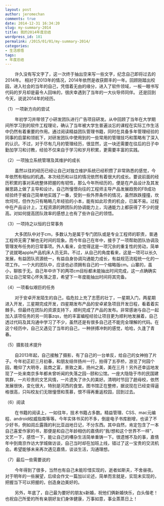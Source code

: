 ```yaml
---
layout: post
author: jeromechan
comments: true
date: 2014-12-31 16:34:20
slug: my-summary-2014
title: 我的2014年度总结
wordpress_id: 181
permalink: /2015/01/01/my-summary-2014/
categories:
- 生活感悟
tags:
- 年度总结
---
```


        许久没有写文字了，这一次终于抽出空来写一些文字，纪念自己即将过去的2014年。 相对于2013年的情况，2014年依然是收获颇丰的一年。回顾刚踏出校园，进入社会的当年的自己，凭借着无由的缘分，进入了软件领域，一板一眼书写代码的岁月却是最令人回味的，很庆幸遇到了当年的一大伙导师同伴。 还是回到今天，说说2014年的经历。




（1）一项新方向的尝试




        年初学习并带领了小研发团队进行广告项目研发。从中回顾了当年在大学期间所学习到的软件工程理论，确认了当年被大学生普遍淡忘的课程在实际工作生活中仍然有着重要的作用。通过阅读精益团队管理书籍，同时在具备多年管理经验的同事的启蒙和领航下，对研发团队中使用到的一些常用的管理技巧和策略有了深入的认识。不过，对于尽有几月的管理经历，很显然，这一块还需要在往后的日子中勤加学习和讨教，经验不仅来自于学习和岁月积累，更需要丰富的实践。


<!-- more -->


（2）一项独立系统管理及其维护的成长




        虽然以往的经历已经让自己对独立维护系统已经积攒了非常熟悉的感觉，今年依然有相似的机遇。本次经历和以往的情况依然有着很大的成长。要说前面的经历积累的事对系统整体把握的有韧性，那么今年所经历的，便是在产品设计及其发展思路上做了主导和设计。自己所憧憬向往的工程师主导产品发展趋势的FB成功经验终于被自己简单地实践了一番，受到一些外界条件的情况，虽然跌跌撞撞，坎坎坷坷，但作为只有略略几年经验的小本，能有如此珍贵的机会，已属不易。过程中在产品设计上，工程资源的跨团队的协调能力上，沟通能力上都获得了不少的提高。对如何提高团队效率的感想上也有了些许自己的领悟。




（3）一项持之以恒的日常事务




        大多团队中对于cm，多数认为是属于专门团队或是专业工程师的职责，普通工程师无需了解也无时间的现象。而今年自己在年中，接手了一项帮助团队协调及管理发布任务的日常事项。外人看来，会觉得这是一项冗余的重复性的劳动，简单了说就喝apple产品机床人员无异。不过，从自己的角度看来，这是一项可以长久发展，有益团队资源统一，有益自身协调沟通能力成长，有益规范流程统一化的一项工作。一个大的团队中，应该也必须拥有自己的一个缩略版cm。山寨的，虽小，聊胜于无。自己年中许下的两项cm目标都未能抽出时间完成，这一点确确实实让自己常常心怀失落之意，希望下一年度能抽出时间将其完备。




（4）一项看似艰巨的任务




        对于安卓开发陌生的自己，临危拉上充了志愿的壮丁，一星期入门，两星期进入开发，三星期完成开发，四星期发布产品的安卓紧急项目开发日程，看着着实棘手。但最终在团队的资源支持下，顺利完成了产品的发布。非常感谢与自己一起加入该项任务的另一同事zqs，他的丰富编程经验让项目更为顺利地发展着，自己透过代码及其沟通中学习了不少，虽然还是有很多自己还不能完全理解的代码。在这个经历中，自己又遇见了当年的自己，一种拼搏冲刺的感觉，哈哈，久逢了青春。




（5）摄影技术提升




        自2013年起，自己接触了摄影，有了自己的一台单反，给自己的女神拍了片子。今年初正赶三月初春，和朋友结伴扬州一行，拍得了五亭桥，游览了何园个园，瞻仰了大明寺，盐商之富，景致之美，扬州之美，美在三月！另外还幸运地发现了一处来南京多年都未曾听闻的失落之园--颐和公馆。一座大隐隐于市的民国建筑群，一片珍贵的文艺风情，一片遗失了许久的美好。清明时节回了趟母校，依然发展很快，变化很大，特别是河西的食堂。图书馆正在整修，据说现在已经变得逼格很高，只叫校友们无限憧憬和羡慕，恨不得再重返校园，回到过去。




（6）阅读




        在书籍的阅读上，一如往年，技术书籍占多数。精益管理、CSS、mac元编程、android权威指南等等。今年实体书买的不多，倒是电子书库剧增，也读了不少好书，例如闾丘露薇的利比亚战地日记，不分东西。其中自然，肯定包含了一本自己喜爱作家的书，那便是和自己年龄相仿的嘉倩的“我/想和这个世界不一样”，文艺一下，感悟一下，能让自己的嘈杂生活简单重铸一下。很遗憾不及的事，嘉倩年中到南京作访大学城做访谈，自己当时却在加班上线，错过了这一宝贵的交流机会。希望能够未来再次遇见嘉倩，谈谈生活，沟通理想。




（7）最后一些需要说的




        今年得到了很多，当然也有自己未能珍惜实现的，逝者如斯夫，不舍昼夜。对于明年的一些展望，后续会作文一篇加以论述，简单而言就是，实现未实现的，把握当下可以把握的，创造身边美好的。




        另外，年底了，自己最为要好的朋友s新婚，祝他们俩新婚快乐，白头偕老！也祝自己所爱的所有亲朋好友们身体健康，万事如意，事业蒸蒸日上！


